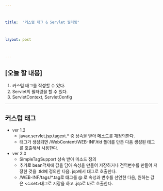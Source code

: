 ```yaml
---



title:  "커스텀 태그 & Servlet 필터링"



layout: post



---
```



## [오늘 할 내용]
1. 커스텀 태그를 작성할 수 있다.
2. Servlet의 필터링을 할 수 있다.
3. ServletContext, ServletConfig
***

## 커스텀 태그
- ver 1.2
	- javax.servlet.jsp.tagext.* 중 상속을 받아 메소드를 재정의한다.
	- 태그가 생성되면 /WebContent/WEB-INF/tld 폴더를 만든 다음 생성된 태그를 호출해서 사용한다.
- ver 2.0
	- SimpleTagSupport 상속 받아 메소드 정의
	- 추가로 bean객체에 값을 담아 속성을 만들어 저장하거나 전역변수를 만들어 저장한 것을 .tld에 정의한 다음. jsp에서 태그로 호출한다.
	- /WEB-INF/tags/*.tag로 태그를 @ 로 속성과 변수를 선언한 다음, 원하는 값은 <c:set>태그로 저장을 하고 .jsp로 바로 호출한다.




























